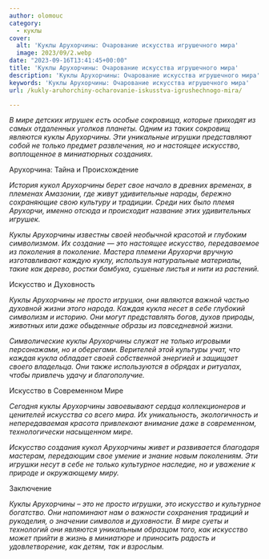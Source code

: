 ```yaml
---
author: olomouc
category:
  - куклы
cover:
  alt: 'Куклы Арухорчины: Очарование искусства игрушечного мира'
  image: 2023/09/2.webp
date: "2023-09-16T13:41:45+00:00"
title: 'Куклы Арухорчины: Очарование искусства игрушечного мира'
description: 'Куклы Арухорчины: Очарование искусства игрушечного мира'
keywords: 'Куклы Арухорчины: Очарование искусства игрушечного мира'
url: /kukly-aruhorchiny-ocharovanie-iskusstva-igrushechnogo-mira/

---
```

_В мире детских игрушек есть особые сокровища, которые приходят из самых отдаленных уголков планеты. Одним из таких сокровищ являются куклы Арухорчины. Эти уникальные игрушки представляют собой не только предмет развлечения, но и настоящее искусство, воплощенное в миниатюрных созданиях._

Арухорчина: Тайна и Происхождение

_История кукол Арухорчины берет свое начало в древних временах, в племенах Амазонии, где живут удивительные народы, бережно сохраняющие свою культуру и традиции. Среди них было племя Арухорчи, именно отсюда и происходит название этих удивительных игрушек._

_Куклы Арухорчины известны своей необычной красотой и глубоким символизмом. Их создание — это настоящее искусство, передаваемое из поколения в поколение. Мастера племени Арухорчи вручную изготавливают каждую куклу, используя натуральные материалы, такие как дерево, ростки бамбука, сушеные листья и нити из растений._

Искусство и Духовность

_Куклы Арухорчины не просто игрушки, они являются важной частью духовной жизни этого народа. Каждая кукла несет в себе глубокий символизм и историю. Они могут представлять богов, духов природы, животных или даже обыденные образы из повседневной жизни._

_Символические куклы Арухорчины служат не только игровыми персонажами, но и оберегами. Верителей этой культуры учат, что каждая кукла обладает своей собственной энергией и защищает своего владельца. Они также используются в обрядах и ритуалах, чтобы привлечь удачу и благополучие._

Искусство в Современном Мире

_Сегодня куклы Арухорчины завоевывают сердца коллекционеров и ценителей искусства со всего мира. Их уникальность, экологичность и непередаваемая красота привлекают внимание даже в современном, технологически насыщенном мире._

_Искусство создания кукол Арухорчины живет и развивается благодаря мастерам, передающим свое умение и знание новым поколениям. Эти игрушки несут в себе не только культурное наследие, но и уважение к природе и окружающему миру._

Заключение

_Куклы Арухорчины – это не просто игрушки, это искусство и культурное богатство. Они напоминают нам о важности сохранения традиций и рукоделия, о значении символов и духовности. В мире суеты и технологий они являются уникальным образцом того, как искусство может прийти в жизнь в миниатюре и приносить радость и удовлетворение, как детям, так и взрослым._
